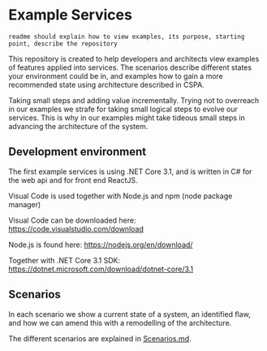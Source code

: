 # Example Services

`readme should explain how to view examples, its purpose, starting point, describe the repository`

This repository is created to help developers and architects view examples of features applied into services. The scenarios describe different states your environment could be in, and examples how to gain a more recommended state using architecture described in CSPA.

Taking small steps and adding value incrementally. Trying not to overreach in our examples we strafe for taking small logical steps to evolve our services. This is why in our examples might take tideous small steps in advancing the architecture of the system.

## Development environment

The first example services is using .NET Core 3.1, and is written in C# for the web api and for front end ReactJS.

Visual Code is used together with Node.js and npm (node package manager)

Visual Code can be downloaded here: <https://code.visualstudio.com/download>

Node.js is found here: <https://nodejs.org/en/download/>

Together with .NET Core 3.1 SDK: <https://dotnet.microsoft.com/download/dotnet-core/3.1>

## Scenarios

In each scenario we show a current state of a system, an identified flaw, and how we can amend this with a remodelling of the architecture.

The different scenarios are explained in [Scenarios.md](./Scenarios.md).
